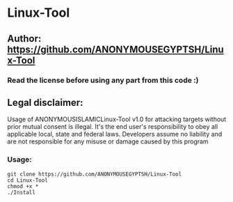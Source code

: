# Linux-Tool
## Author: https://github.com/ANONYMOUSEGYPTSH/Linux-Tool
### Read the license before using any part from this code :) 
## Legal disclaimer:

Usage of ANONYMOUSISLAMICLinux-Tool v1.0 for attacking targets without prior mutual consent is illegal. It's the end user's responsibility to obey all applicable local, state and federal laws. Developers assume no liability and are not responsible for any misuse or damage caused by this program 

### Usage:
```
git clone https://github.com/ANONYMOUSEGYPTSH/Linux-Tool
cd Linux-Tool
chmod +x *
./Install
```
